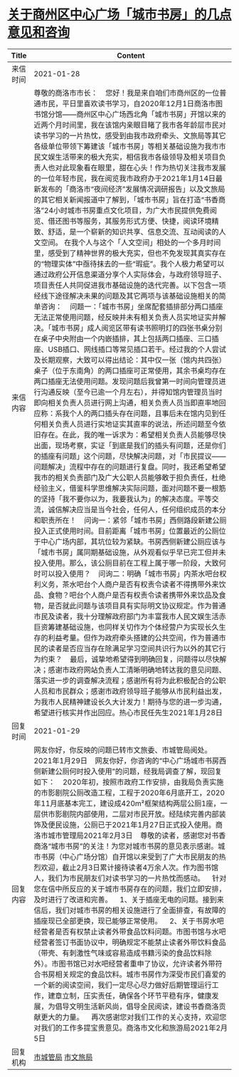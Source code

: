 # <a href="http://www.shangluo.gov.cn/zmhd/ldxxxx.jsp?urltype=leadermail.LeaderMailContentUrl&wbtreeid=1112&leadermailid=6868">关于商州区中心广场「城市书房」的几点意见和咨询</a>
| Title |                                                                                                                                                                                                                                                                                                                                                                                                                                                                                                                                                                                                                                                                                                                                                                                                                                     Content                                                                                                                                                                                                                                                                                                                                                                                                                                                                                                                                                                                                                                                                                                                                                                                                                                      |
|:-----:|----------------------------------------------------------------------------------------------------------------------------------------------------------------------------------------------------------------------------------------------------------------------------------------------------------------------------------------------------------------------------------------------------------------------------------------------------------------------------------------------------------------------------------------------------------------------------------------------------------------------------------------------------------------------------------------------------------------------------------------------------------------------------------------------------------------------------------------------------------------------------------------------------------------------------------------------------------------------------------------------------------------------------------------------------------------------------------------------------------------------------------------------------------------------------------------------------------------------------------------------------------------------------------------------------------------------------------------------------------------------------------------------------------------------------------------------------------------------------------------------------------------------------------------------------------------------------------------------------------------------------------------------------------------------------------|
| 来信时间  | 2021-01-28                                                                                                                                                                                                                                                                                                                                                                                                                                                                                                                                                                                                                                                                                                                                                                                                                                                                                                                                                                                                                                                                                                                                                                                                                                                                                                                                                                                                                                                                                                                                                                                                                                                                       |
| 来信内容  | 尊敬的商洛市市长：    您好！我是来自咱们市商州区的一位普通市民，平日里喜欢读书学习，自2020年12月1日商洛市图书馆分馆——商州区中心广场西北角「城市书房」开馆以来的近两个月时间里，我在该馆内亲眼目睹了我市各年龄层市民对读书学习的一片热忱，感受到由我市政府牵头、文旅局等其它各级单位带领下筹建该「城市书房」等相关基础设施为我市市民文娱生活带来的极大充实，相信我市各级领导及相关项目负责人也对此现象看在眼里，甜在心头！作为热切关注我市发展的一位年轻市民，我在阅览我市政府办于2021年1月14日最新发布的「商洛市“夜间经济”发展情况调研报告」以及文旅局的其它相关新闻报道中了解到，「城市书房」旨在打造“书香商洛”24小时城市书房重点文化项目，为广大市民提供免费阅览、借还图书等服务，其服务形式方便、快捷，阅读环境精致、舒适，是一个崭新的知识共享、信息交流、互动阅读的人文空间。 在我个人与这个「人文空间」相处的一个多月时间里，感受到了精神世界的极大充实，但也不免发现其真实存在的“物理实体”中亟待抹去的一些“瑕疵”。我个人极力希望可以通过政府公开信息渠道分享个人实际体会，与政府领导班子、项目责任人共同促进我市基础设施的迭代完善。以下包含一项经线下途径解决未果的问题及其它两项与该基础设施相关的简单咨询：    问题一：「城市书房」坐席配套插排部分两口插座无法正常使用问题，经反映并未有相关负责人员实地证实并解决。「城市书房」成人阅览区带有读书照明灯的四张书桌分别在桌子中央附由一个内嵌插排，其上包括两口插座、三口插座、USB插口、网线插口等常见插口若干。经过我的个人尝试及长期观察，大致可以得出结论：其中仅一张（馆内共四张）桌子（位于东南角）的两口插座可正常使用，其余书桌均存在两口插座无法使用问题。发现问题后我曾第一时间向管理员进行沟通反映（至今已逾一个月左右），并得知馆内管理员当时即向相关负责人员进行网上沟通，相关负责人员当即直率地回应称：系我个人的两口插头存在问题，且事后未在馆内见到任何相关负责人员进行实地证实其直率的说法，所述问题至今依旧存在。在此，我的唯一诉求为：希望相关负责人员能够尽快出面，现场考察，实证「到底是我们的插头有问题，还是你们的插座有问题」这个问题，尽快解决问题，对「市民提议——问题解决」流程中存在的问题进行复盘。同时，我还希望希望我市的相关负责部门及广大公职人员能够敢于担负责任，杜绝经验主义，借鉴科学思维解决实际问题，面对问题不要一根筋的坚持「我不要你以为，我要我认为」的解决态度。平等交流，诚信解决应当是当今社会，任何人，任何组织成员的本分和职责所在！    问询一：紧邻「城市书房」西侧路段新建公厕投入正式使用时间。目前距离「城市书房」位置最近的公厕位于中心广场内部，其坑位较为紧缺。书房西侧新建公厕应该与「城市书房」属同期基础设施，从外观看似乎早已完工但并未投入使用。那么，该公厕目前在工程上属于哪一阶段，大致何时可以投入使用？    问询二：明确「城市书房」内茶水吧台权利义务，茶水吧台个人商户是否有权责令读者不得携带外来饮品、食物？吧台个人商户是否有权责令读者携带外来饮品及食物，是否就此问题与该项目具有实际明文协议规定。作为普通市民及读者，我十分理解政府部门为丰富我市人民文娱生活赤巨资筹建基础设施，也同样关切作为个体经营户为实现长久生存的利益考量。但作为政府牵头搭建的公共空间，作为普通市民的读者是否应当存在除满足学习空间共识行为以外的其它行为约束？    最后，诚挚地希望得到明确回复，问题得以尽快解决；感谢市政府网站负责人工清晰明确地转达我的意见问题、落实进一步的调查解决流程；感谢所有将为此积极配合的公职人员和市民群众；感谢市政府领导班子能够从市民利益出发，为我市人民精神建设长久大计发力！期待与您的进一步沟通，希望进行核实并作出回应。热心市民任先生2021年1月28日 |
| 回复时间  | 2021-01-29                                                                                                                                                                                                                                                                                                                                                                                                                                                                                                                                                                                                                                                                                                                                                                                                                                                                                                                                                                                                                                                                                                                                                                                                                                                                                                                                                                                                                                                                                                                                                                                                                                                                       |
| 回复内容  | 网友你好，你反映的问题已转市文旅委、市城管局阅处。2021年1月29日    网友你好，你咨询的“中心广场城市书房西侧新建公厕何时投入使用”的问题，经我局调查了解，现回复如下：    2020年初，按照市政府工作安排，由我局负责实施的市影剧院公厕改造工程，工程于2020年6月底开工，2020年11月底基本完工，建设成420m²框架结构两层公厕1座，一层供市影剧院内部使用，二层对市民开放。经陆续完善内部装饰及便民设施，公厕已于2021年1月27日正式投入使用。商洛市城市管理局2021年2月3日    尊敬的读者，感谢您对书香商洛“城市书房”的关注！为您对城市书房的意见表示感谢。城市书房（中心广场分馆）自开馆以来受到了广大市民朋友的热烈欢迎，截止2月3日累计接待读者4万余人次。作为图书馆人，我们为市民朋友们对读书学习的一片热忱而感动。    针对您在信中所反应的关于城市书房存在的问题，我们立即安排，及时进行了改进和完善。    1、关于插座无电的问题。接到来信后，我们对城市书房的相关设施进行了全面排查，有故障的插座现已全部更换，现已能够正常使用。    2、关于书房水吧经营者是否有权禁止读者外带食品饮料问题。市图书馆与水吧经营者签订书面协议中，明确规定不能禁止读者外带饮料食品（带壳、有刺激性气味或容易造成书籍污染的食品饮料除外）。市图书馆已对水吧经营者重申了协议，允许读者外带符合书房相关规定的食品饮料。城市书房作为深受市民们喜爱的一个新的阅读空间，我们一定尽心尽力做好后期管理运行工作，建章立制，压实责任，确保各个环节平稳有序，健康发展，为倡导文明生活新风尚，倡导全民阅读，建设书香商洛贡献更大的力量。    再次感谢您对我们工作的关心支持，欢迎您对我们的工作多提宝贵意见。商洛市文化和旅游局2021年2月5日                                                                                                                                                                                                                                                                                                                                                                                                                                                                                                                                                                                                                                                                                                                                                                                                                                                                                      |
| 回复机构  | <a href="../../category/agencies/市城管局.md">市城管局</a> <a href="../../category/agencies/市文旅局.md">市文旅局</a>                                                                                                                                                                                                                                                                                                                                                                                                                                                                                                                                                                                                                                                                                                                                                                                                                                                                                                                                                                                                                                                                                                                                                                                                                                                                                                                                                                                                                                                                                                                                                                            |
